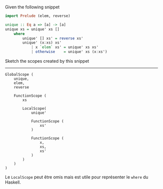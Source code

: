 Given the following snippet

```hs
import Prelude (elem, reverse)

unique :: Eq a => [a] -> [a]
unique xs = unique' xs []
    where
        unique' [] xs' = reverse xs'
        unique' (x:xs) xs'
            | x `elem` xs' = unique' xs xs'
            | otherwise    = unique' xs (x:xs')
```

Sketch the scopes created by this snippet

---

```
GlobalScope (
    unique,
    elem,
    reverse

    FunctionScope (
        xs

        LocalScope(
            unique'

            FunctionScope (
                xs'
            )

            FunctionScope (
                x,
                xs,
                xs'
            )
        )
    )
)
```

Le `LocalScope` peut être omis mais est utile pour représenter le `where` du Haskell.